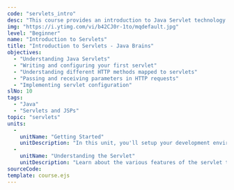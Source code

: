```yaml
---
code: "servlets_intro"
desc: "This course provides an introduction to Java Servlet technology. You will learn how to develop Java web applications using Servlets. you will also understand the life cycle of Servlets, how they work and how to configure them."
img: "https://i.ytimg.com/vi/b42CJ0r-1to/mqdefault.jpg"
level: "Beginner"
name: "Introduction to Servlets"
title: "Introduction to Servlets - Java Brains"
objectives: 
  - "Understanding Java Servlets"
  - "Writing and configuring your first servlet"
  - "Understanding different HTTP methods mapped to servlets"
  - "Passing and receiving parameters in HTTP requests"
  - "Implementing servlet configuration"
slNo: 10
tags: 
  - "Java"
  - "Servlets and JSPs"
topic: "servlets"
units: 
  -
    unitName: "Getting Started"
    unitDescription: "In this unit, you'll setup your development environment using Eclipse to start writing servlet applications. You'll start writing your first servlet and deploy your web application on Tomcat."
  -
    unitName: "Understanding the Servlet"
    unitDescription: "Learn about the various features of the servlet technology, including ways to map different HTTP methods, accept parameters and handle requests and sessions."
sourceCode: 
template: course.ejs
---
```

